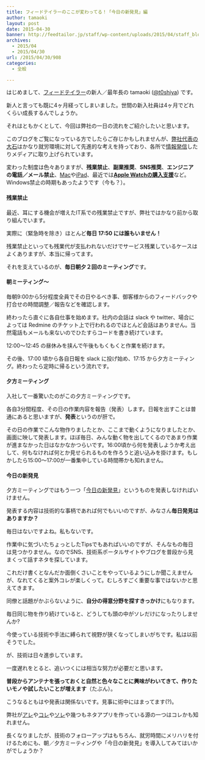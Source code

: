 ```yaml
---
title: フィードテイラーのここが変わってる！「今日の新発見」編
author: tamaoki
layout: post
date: 2015-04-30
banner: http://feedtailor.jp/staff/wp-content/uploads/2015/04/staff_blog_20150430_1600-450x200.jpg
archives:
  - 2015/04
  - 2015/04/30
url: /2015/04/30/908
categories:
  - 全般

---
```

はじめまして、[フィードテイラー](http://feedtailor.jp)の新人／最年長の tamaoki ([@t0shiya](https://twitter.com/t0shiya)) です。
  
新人と言っても既に4ヶ月経ってしまいました。世間の新入社員は4ヶ月でどれくらい成長するんでしょうか。
  
それはともかくとして、今回は弊社の一日の流れをご紹介したいと思います。

このブログをご覧になっている方でしたらご存じかもしれませんが、[弊社代表の大石](http://feedtailor.jp/wp/)はかなり就労環境に対して先進的な考えを持っており、各所で[情報発信](http://gmba.jp/2015-02-19-15-20-41/44-opinions/1219-opinion-oishi-vol2.html)したりメディアに取り上げられています。

変わった制度は色々ありますが、**残業禁止**、**副業推奨**、**SNS推奨**、**エンジニアの電話／メール禁止**、[Mac](http://feedtailor.jp/wp/?p=178)や[iPad]()、最近では[**Apple Watchの購入支援**](http://feedtailor.jp/wp/?p=14361)など。Windows禁止の時期もあったようです（今も？）。

#### 残業禁止

最近、耳にする機会が増えたIT系での残業禁止ですが、弊社ではかなり前から取り組んでいます。
  
実際に（緊急時を除き）ほとんど**毎日 17:50 には誰もいません！**
  
残業禁止といっても残業代が支払われないだけでサービス残業しているケースはよくありますが、本当に帰ってます。
  
それを支えているのが、**毎日朝夕２回のミーティング**です。

#### 朝ミーティング〜

毎朝9:00から5分程度全員でその日やるべき事、御客様からのフィードバックや打合せの時間調整／報告などを確認します。
  
終わったら直ぐに各自仕事を始めます。社内の会話は slack や twitter、場合によっては Redmine のチケット上で行われるのでほとんど会話はありません。当然電話もメールも来ないのでひたすらコードを書き続けています。
  
12:00〜12:45 の昼休みを挟んで午後ももくもくと作業を続けます。
  
その後、17:00 頃から各自日報を slack に投げ始め、17:15 から夕方ミーティング。終わったら定時に帰るという流れです。

#### 夕方ミーティング

入社して一番驚いたのがこの夕方ミーティングです。
  
各自3分間程度、その日の作業内容を報告（発表）します。日報を出すことは普通にあると思いますが、**発表**というのが肝で。
  
その日の作業でこんな物作りましたとか、ここまで動くようになりましたとか、画面に映して発表します。ほぼ毎日、みんな動く物を出してくるのであまり作業が進まなかった日はなかなかつらいです。16:00頃から何を発表しようか考え出して、何もなければ何とか見せられるものを作ろうと追い込みを掛けます。もしかしたら15:00〜17:00が一番集中している時間帯かも知れません。

#### 今日の新発見

夕方ミーティングではもう一つ「[今日の新発見](http://feedtailor.jp/wp/?p=8384)」というものを発表しなければいけません。
  
発表する内容は技術的な事柄であれば何でもいいのですが、みなさん**毎日発見はありますか？**

毎日はないですよね。私もないです。
  
作業中に気づいたちょっとしたTipsでもあればいいのですが、そんなもの毎日は見つかりません。なのでSNS、技術系ポータルサイトやブログを普段から見まくって話すネタを探しています。
  
これだけ書くとなんだか面倒くさいことをやっているようにしか聞こえませんが、なれてくると案外コレが楽しくって。むしろすごく重要な事ではないかと思えてきます。
  
同僚と話題がかぶらないように、**自分の得意分野を探すきっかけ**にもなります。

毎日同じ物を作り続けていると、どうしても頭の中がソレだけになったりしませんか?
  
今使っている技術や手法に縛られて視野が狭くなってしまいがちです。私は以前そうでした。
  
が、技術は日々進歩しています。
  
一度遅れをとると、追いつくには相当な努力が必要だと思います。
  
**普段からアンテナを張っておくと自然と色々なことに興味がわいてきて、作りたいモノや試したいことが増えます**（たぶん）。
  
こうなるともはや発表は関係ないです。見事に術中にはまってます(?)。

弊社が[アレ](https://itunes.apple.com/us/app/sora-youjin/id910413680?l=ja&ls=1&mt=8)や[コレ](https://itunes.apple.com/jp/app/8bitter/id600772761?mt=8)や[ソレ](https://itunes.apple.com/jp/app/fu-haobukku-zhenno-jian-kaiki/id576560440?mt=8)や幾つもネタアプリを作っている源の一つはコレかも知れません。

長くなりましたが、技術のフォローアップはもちろん、就労時間にメリハリを付けるためにも、朝／夕方ミーティングや「今日の新発見」を導入してみてはいかがでしょうか？